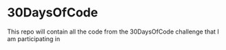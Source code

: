 # 30DaysOfCode
This repo will contain all the code from the 30DaysOfCode challenge that I am participating in
